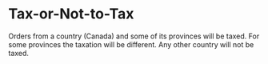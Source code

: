 # Tax-or-Not-to-Tax
Orders from a country (Canada) and some of its provinces will be taxed. For some provinces the taxation will be different. Any other country will not be taxed.

